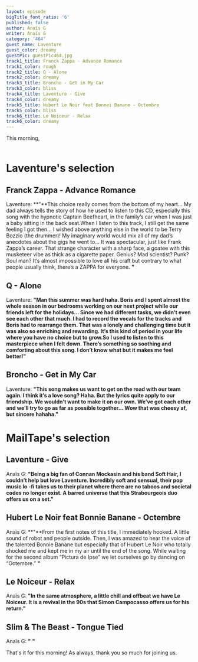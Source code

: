 ```yaml
---
layout: episode
bigTitle_font_ratio: '6'
published: false
author: Anaïs G
writer: Anaïs G
category: '464'
guest_name: Laventure
guest_color: dreamy
guestPic: guestPic464.jpg
track1_title: Franck Zappa - Advance Romance
track1_color: rough
track2_title: Q - Alone
track2_color: dreamy
track3_title: Broncho - Get in My Car
track3_color: bliss
track4_title: Laventure - Give
track4_color: dreamy
track5_title: Hubert Le Noir feat Bonnei Banane - Octembre
track5_color: bliss
track6_title: Le Noiceur - Relax
track6_color: dreamy
---
```

<p id="introduction"> This morning, 
<br><br>

</p>


# Laventure's selection

## Franck Zappa - Advance Romance
Laventure: **"**This choice really comes from the bottom of my heart… My dad always tells the story of how he used to listen to this CD, especially this song with the hypnotic Captain Beefheart, in the family’s car when I was just a baby sitting in the back seat.When I listen to this track, I still get the same feeling I got then… I wished above anything else in the world to be Terry Bozzio (the drummer)! My imaginary world would mix all of my dad’s anecdotes about the gigs he went to… It was spectacular, just like Frank Zappa’s career. That strange character with a sharp face, a goatee with this musketeer vibe as thick as a cigarette paper. Genius? Mad scientist? Punk? Soul man? It’s almost impossible to love all his craft but contrary to what people usually think, there’s a ZAPPA for everyone. **"**

## Q - Alone
Laventure: **"**Man this summer was hard haha. Boris and I spent almost the whole season in our bedrooms working on our next project while our friends left for the holidays… Since we had different tasks, we didn’t even see each other that much. I had to record the vocals for the tracks and Boris had to rearrange them. That was a lonely and challenging time but it was also so enriching and rewarding. It’s this kind of period in your life where you have no choice but to grow.So I used to listen to this masterpiece when I felt down. There’s something so soothing and comforting about this song. I don’t know what but it makes me feel better!**"**

## Broncho - Get in My Car 
Laventure: **"**This song makes us want to get on the road with our team again. I think it’s a love song? Haha. But the lyrics quite apply to our friendship. We wouldn’t want to make it on our own. We’ve got each other and we’ll try to go as far as possible together… Wow that was cheesy af, but sincere hahaha.**"**


# MailTape's selection

## Laventure - Give
Anaïs G: **"**Being a big fan of Connan Mockasin and his band Soft Hair, I couldn’t help but love Laventure. Incredibly soft and sensual, their pop music lo -fi takes us to their planet where there are no taboos and societal codes no longer exist. A barred universe that this Strabourgeois duo offers us on a set.**"**

##  Hubert Le Noir feat Bonnie Banane - Octembre
Anaïs G: **"**From the first notes of this title, I immediately hooked. A little sound of robot and people outside. Then, I was amazed to hear the voice of the talented Bonnie Banane but especially that of Hubert Le Noir who totally shocked me and kept me in my air until the end of the song. While waiting for the second album “Pictura de Ipse” we let ourselves go by dancing on “Octembre.” **"**

## Le Noiceur - Relax
Anaïs G: **"**In the same atmosphere, a little chill and offbeat we have Le Noiceur. It is a revival in the 90s that Simon Campocasso offers us for his return.**"**

## Slim & The Beast - Tongue Tied
 Anaïs G: **"** **"**


<p id="outroduction">That's it for this morning! As always, thank you so much for joining us.</p>
